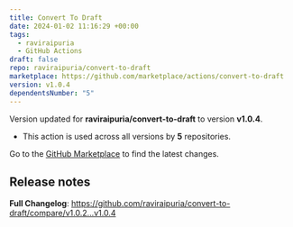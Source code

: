 ```yaml
---
title: Convert To Draft
date: 2024-01-02 11:16:29 +00:00
tags:
  - raviraipuria
  - GitHub Actions
draft: false
repo: raviraipuria/convert-to-draft
marketplace: https://github.com/marketplace/actions/convert-to-draft
version: v1.0.4
dependentsNumber: "5"
---
```



Version updated for **raviraipuria/convert-to-draft** to version **v1.0.4**.
- This action is used across all versions by **5** repositories.

Go to the [GitHub Marketplace](https://github.com/marketplace/actions/convert-to-draft) to find the latest changes.

## Release notes

**Full Changelog**: https://github.com/raviraipuria/convert-to-draft/compare/v1.0.2...v1.0.4
